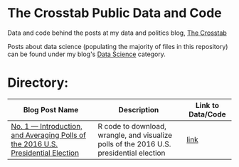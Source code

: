 # The Crosstab Public Data and Code
Data and code behind the posts at my data and politics blog, [The Crosstab](www.thecrosstab.com)

Posts about data science (populating the majority of files in this repository) can be found under my blog's [Data Science](http://www.thecrosstab.com/categories/data-science/) category.

# Directory: 

Blog Post Name | Description | Link to Data/Code |
--|--|---
[No. 1 — Introduction, and Averaging Polls of the 2016 U.S. Presidential Election](http://www.thecrosstab.com/datascience/r-1/) | R code to download, wrangle, and visualize polls of the 2016 U.S. presidential election | [link](https://github.com/elliottmorris/the_cRosstab-public-data-and-code/tree/master/r-1)
